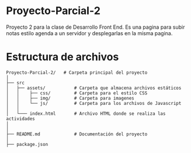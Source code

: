 # Proyecto-Parcial-2
Proyecto 2 para la clase de Desarrollo Front End.
Es una pagina para subir notas estilo agenda a un servidor y desplegarlas en la misma pagina.

# Estructura de archivos
```
Proyecto-Parcial-2/   # Carpeta principal del proyecto
│
├── src
│   ├── assets/           # Carpeta que almacena archivos estáticos
│   │    ├── css/         # Carpeta para el estilo CSS
│   │    ├── img/         # Carpeta para imagenes
│   │    └── js/          # Carpeta para los archivos de Javascript
│   │
│   └─── index.html       # Archivo HTML donde se realiza las actividades
│
│
├── README.md             # Documentación del proyecto
│
├── package.json

```
